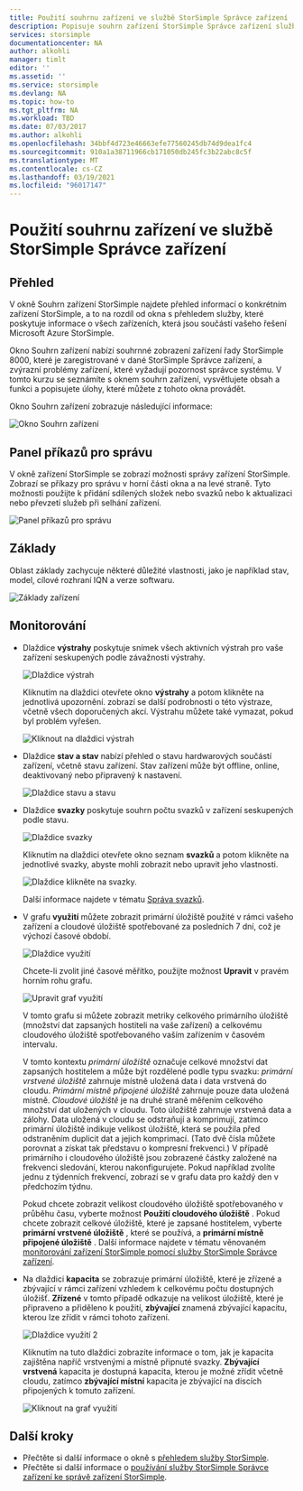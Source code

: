 ```yaml
---
title: Použití souhrnu zařízení ve službě StorSimple Správce zařízení
description: Popisuje souhrn zařízení StorSimple Správce zařízení služby a jeho použití k zobrazení metrik úložiště a připojených iniciátorů a zjištění sériového čísla a názvu IQN.
services: storsimple
documentationcenter: NA
author: alkohli
manager: timlt
editor: ''
ms.assetid: ''
ms.service: storsimple
ms.devlang: NA
ms.topic: how-to
ms.tgt_pltfrm: NA
ms.workload: TBD
ms.date: 07/03/2017
ms.author: alkohli
ms.openlocfilehash: 34bbf4d723e46663efe77560245db74d9dea1fc4
ms.sourcegitcommit: 910a1a38711966cb171050db245fc3b22abc8c5f
ms.translationtype: MT
ms.contentlocale: cs-CZ
ms.lasthandoff: 03/19/2021
ms.locfileid: "96017147"
---
```

# <a name="use-the-device-summary-in-storsimple-device-manager-service"></a>Použití souhrnu zařízení ve službě StorSimple Správce zařízení

## <a name="overview"></a>Přehled
V okně Souhrn zařízení StorSimple najdete přehled informací o konkrétním zařízení StorSimple, a to na rozdíl od okna s přehledem služby, které poskytuje informace o všech zařízeních, která jsou součástí vašeho řešení Microsoft Azure StorSimple.

Okno Souhrn zařízení nabízí souhrnné zobrazení zařízení řady StorSimple 8000, které je zaregistrované v dané StorSimple Správce zařízení, a zvýrazní problémy zařízení, které vyžadují pozornost správce systému. V tomto kurzu se seznámíte s oknem souhrn zařízení, vysvětlujete obsah a funkci a popisujete úlohy, které můžete z tohoto okna provádět.

Okno Souhrn zařízení zobrazuje následující informace:

![Okno Souhrn zařízení](./media/storsimple-8000-device-dashboard/device-summary1.png)

## <a name="management-command-bar"></a>Panel příkazů pro správu

V okně zařízení StorSimple se zobrazí možnosti správy zařízení StorSimple. Zobrazí se příkazy pro správu v horní části okna a na levé straně. Tyto možnosti použijte k přidání sdílených složek nebo svazků nebo k aktualizaci nebo převzetí služeb při selhání zařízení.

![Panel příkazů pro správu](./media/storsimple-8000-device-dashboard/device-summary2.png)

## <a name="essentials"></a>Základy

Oblast základy zachycuje některé důležité vlastnosti, jako je například stav, model, cílové rozhraní IQN a verze softwaru. 

![Základy zařízení](./media/storsimple-8000-device-dashboard/device-summary3.png)

## <a name="monitoring"></a>Monitorování

* Dlaždice **výstrahy** poskytuje snímek všech aktivních výstrah pro vaše zařízení seskupených podle závažnosti výstrahy.

    ![Dlaždice výstrah](./media/storsimple-8000-device-dashboard/device-summary4.png)

    Kliknutím na dlaždici otevřete okno **výstrahy** a potom klikněte na jednotlivá upozornění. zobrazí se další podrobnosti o této výstraze, včetně všech doporučených akcí. Výstrahu můžete také vymazat, pokud byl problém vyřešen.

    ![Kliknout na dlaždici výstrah](./media/storsimple-8000-device-dashboard/device-summary10.png)

* Dlaždice **stav a stav** nabízí přehled o stavu hardwarových součástí zařízení, včetně stavu zařízení. Stav zařízení může být offline, online, deaktivovaný nebo připravený k nastavení.

    ![Dlaždice stavu a stavu](./media/storsimple-8000-device-dashboard/device-summary5.png)

* Dlaždice **svazky** poskytuje souhrn počtu svazků v zařízení seskupených podle stavu.

    ![Dlaždice svazky](./media/storsimple-8000-device-dashboard/device-summary6.png)

    Kliknutím na dlaždici otevřete okno seznam **svazků** a potom klikněte na jednotlivé svazky, abyste mohli zobrazit nebo upravit jeho vlastnosti.
    
    ![Dlaždice klikněte na svazky.](./media/storsimple-8000-device-dashboard/device-summary9.png)
    
    Další informace najdete v tématu [Správa svazků](storsimple-8000-manage-volumes-u2.md).

* V grafu **využití** můžete zobrazit primární úložiště použité v rámci vašeho zařízení a cloudové úložiště spotřebované za posledních 7 dní, což je výchozí časové období.

     ![Dlaždice využití](./media/storsimple-8000-device-dashboard/device-summary7.png)
    
     Chcete-li zvolit jiné časové měřítko, použijte možnost **Upravit** v pravém horním rohu grafu.

     ![Upravit graf využití](./media/storsimple-8000-device-dashboard/device-summary12.png)

     V tomto grafu si můžete zobrazit metriky celkového primárního úložiště (množství dat zapsaných hostiteli na vaše zařízení) a celkovému cloudového úložiště spotřebovaného vaším zařízením v časovém intervalu.
  
     V tomto kontextu *primární úložiště* označuje celkové množství dat zapsaných hostitelem a může být rozdělené podle typu svazku: *primární vrstvené úložiště* zahrnuje místně uložená data i data vrstvená do cloudu. *Primární místně připojené úložiště* zahrnuje pouze data uložená místně. *Cloudové úložiště* je na druhé straně měřením celkového množství dat uložených v cloudu. Toto úložiště zahrnuje vrstvená data a zálohy. Data uložená v cloudu se odstraňují a komprimují, zatímco primární úložiště indikuje velikost úložiště, která se použila před odstraněním duplicit dat a jejich komprimací. (Tato dvě čísla můžete porovnat a získat tak představu o kompresní frekvenci.) V případě primárního i cloudového úložiště jsou zobrazené částky založené na frekvenci sledování, kterou nakonfigurujete. Pokud například zvolíte jednu z týdenních frekvencí, zobrazí se v grafu data pro každý den v předchozím týdnu.

     Pokud chcete zobrazit velikost cloudového úložiště spotřebovaného v průběhu času, vyberte možnost **Použití cloudového úložiště** . Pokud chcete zobrazit celkové úložiště, které je zapsané hostitelem, vyberte **primární vrstvené úložiště** , které se používá, a **primární místně připojené úložiště** . 
     Další informace najdete v tématu věnovaném [monitorování zařízení StorSimple pomocí služby StorSimple Správce zařízení](./storsimple-8000-monitor-device.md).


* Na dlaždici **kapacita** se zobrazuje primární úložiště, které je zřízené a zbývající v rámci zařízení vzhledem k celkovému počtu dostupných úložišť. **Zřízené** v tomto případě odkazuje na velikost úložiště, které je připraveno a přiděleno k použití, **zbývající** znamená zbývající kapacitu, kterou lze zřídit v rámci tohoto zařízení. 

    ![Dlaždice využití 2](./media/storsimple-8000-device-dashboard/device-summary8.png)

    Kliknutím na tuto dlaždici zobrazíte informace o tom, jak je kapacita zajištěna napříč vrstvenými a místně připnuté svazky. **Zbývající vrstvená** kapacita je dostupná kapacita, kterou je možné zřídit včetně cloudu, zatímco **zbývající místní** kapacita je zbývající na discích připojených k tomuto zařízení.

    ![Kliknout na graf využití](./media/storsimple-8000-device-dashboard/device-summary13.png)


## <a name="next-steps"></a>Další kroky
* Přečtěte si další informace o okně s [přehledem služby StorSimple](storsimple-8000-service-dashboard.md).
* Přečtěte si další informace o [používání služby StorSimple Správce zařízení ke správě zařízení StorSimple](storsimple-8000-manager-service-administration.md).